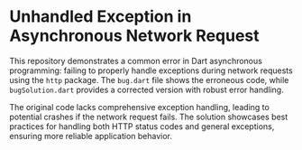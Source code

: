 # Unhandled Exception in Asynchronous Network Request

This repository demonstrates a common error in Dart asynchronous programming: failing to properly handle exceptions during network requests using the `http` package.  The `bug.dart` file shows the erroneous code, while `bugSolution.dart` provides a corrected version with robust error handling.

The original code lacks comprehensive exception handling, leading to potential crashes if the network request fails. The solution showcases best practices for handling both HTTP status codes and general exceptions, ensuring more reliable application behavior.